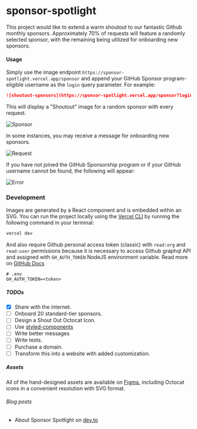 # sponsor-spotlight

This project would like to extend a warm shoutout to our fantastic Github monthly sponsors. Approximately 70% of requests will feature a randomly selected sponsor, with the remaining being utilized for onboarding new sponsors.

#### Usage

Simply use the image endpoint `https://sponsor-spotlight.vercel.app/sponsor` and append your GitHub Sponsor program-eligible username as the `login` query parameter. For example:

```markdown
![shoutout-sponsors](https://sponsor-spotlight.vercel.app/sponsor?login=ful1e5)
```

This will display a "Shoutout" image for a random sponsor with every request.

![Sponsor](https://imgur.com/3Lr58oy.png)

In some instances, you may receive a message for onboarding new sponsors.

![Request](https://imgur.com/2VTicOw.png)

If you have not joined the GitHub Sponsorship program or if your GitHub username cannot be found, the following will appear:

![Error](https://imgur.com/qf7UrHi.png)

### Development

Images are generated by a React component and is embedded within an SVG. You can run the project locally using the [Vercel CLI](https://vercel.com/docs/cli) by running the following command in your terminal:

```bash
vercel dev
```

And also require Github personal access token (classic) with `read:org` and `read:user` permissions because it is necessary to access Github graphql API and assigned with `GH_AUTH_TOKEN` NodeJS environment variable. Read more on [GitHub Docs](https://docs.github.com/en/graphql/overview/about-the-graphql-api)

```env
# .env
GH_AUTH_TOKEN=<token>
```

##### TODOs

- [x] Share with the internet.
- [ ] Onboard 20 standard-tier sponsors.
- [ ] Design a Shout Out Octocat Icon.
- [ ] Use [styled-components](https://github.com/styled-components/styled-components)
- [ ] Write better messages
- [ ] Write tests.
- [ ] Purchase a domain.
- [ ] Transform this into a website with added customization.

##### Assets

All of the hand-designed assets are available on [Figma](https://www.figma.com/file/W4aZx0nXlbgShqEjjOYOYy/sponsor-spotlight?node-id=0%3A1&t=jLk63fHreyCpyX89-1), including Octocat icons in a convenient resolution with SVG format.

###### Blog posts

- About Sponsor Spotlight on [dev.to](https://dev.to/ful1e5/lets-give-recognition-to-those-supporting-our-work-on-github-sponsors-b00)

